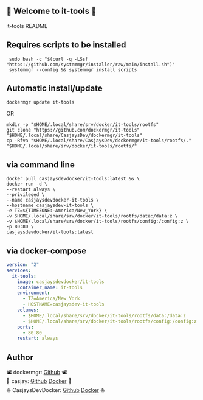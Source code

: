 ## 👋 Welcome to it-tools 🚀  

it-tools README  
  
  
## Requires scripts to be installed  

```shell
 sudo bash -c "$(curl -q -LSsf "https://github.com/systemmgr/installer/raw/main/install.sh")"
 systemmgr --config && systemmgr install scripts  
```

## Automatic install/update  

```shell
dockermgr update it-tools
```

OR

```shell
mkdir -p "$HOME/.local/share/srv/docker/it-tools/rootfs"
git clone "https://github.com/dockermgr/it-tools" "$HOME/.local/share/CasjaysDev/dockermgr/it-tools"
cp -Rfva "$HOME/.local/share/CasjaysDev/dockermgr/it-tools/rootfs/." "$HOME/.local/share/srv/docker/it-tools/rootfs/"
```

## via command line  

```shell
docker pull casjaysdevdocker/it-tools:latest && \
docker run -d \
--restart always \
--privileged \
--name casjaysdevdocker-it-tools \
--hostname casjaysdev-it-tools \
-e TZ=${TIMEZONE:-America/New_York} \
-v $HOME/.local/share/srv/docker/it-tools/rootfs/data:/data:z \
-v $HOME/.local/share/srv/docker/it-tools/rootfs/config:/config:z \
-p 80:80 \
casjaysdevdocker/it-tools:latest
```

## via docker-compose  

```yaml
version: "2"
services:
  it-tools:
    image: casjaysdevdocker/it-tools
    container_name: it-tools
    environment:
      - TZ=America/New_York
      - HOSTNAME=casjaysdev-it-tools
    volumes:
      - $HOME/.local/share/srv/docker/it-tools/rootfs/data:/data:z
      - $HOME/.local/share/srv/docker/it-tools/rootfs/config:/config:z
    ports:
      - 80:80
    restart: always
```

## Author  

📽 dockermgr: [Github](https://github.com/dockermgr) 📽  
🤖 casjay: [Github](https://github.com/casjay) [Docker](https://hub.docker.com/r/casjay) 🤖  
⛵ CasjaysDevDocker: [Github](https://github.com/casjaysdevdocker) [Docker](https://hub.docker.com/r/casjaysdevdocker) ⛵  
